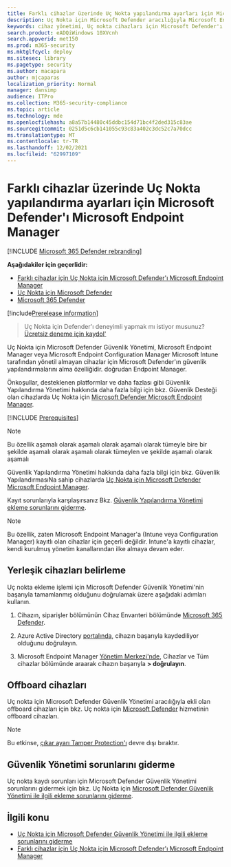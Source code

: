 ```yaml
---
title: Farklı cihazlar üzerinde Uç Nokta yapılandırma ayarları için Microsoft Defender'ı Microsoft Endpoint Manager
description: Uç Nokta için Microsoft Defender aracılığıyla Microsoft Endpoint Manager ayarlarını etkinleştirmeyi öğrenin.
keywords: cihaz yönetimi, Uç nokta cihazları için Microsoft Defender'ı yapılandırma, Microsoft Endpoint Manager
search.product: eADQiWindows 10XVcnh
search.appverid: met150
ms.prod: m365-security
ms.mktglfcycl: deploy
ms.sitesec: library
ms.pagetype: security
ms.author: macapara
author: mjcaparas
localization_priority: Normal
manager: dansimp
audience: ITPro
ms.collection: M365-security-compliance
ms.topic: article
ms.technology: mde
ms.openlocfilehash: a8a57b14480c45ddbc154d71bc4f2ded315c83ae
ms.sourcegitcommit: 0251d5c6cb141055c93c83a402c3dc52c7a70dcc
ms.translationtype: MT
ms.contentlocale: tr-TR
ms.lasthandoff: 12/02/2021
ms.locfileid: "62997109"
---
```

# <a name="manage-microsoft-defender-for-endpoint-configuration-settings-on-devices-with-microsoft-endpoint-manager"></a>Farklı cihazlar üzerinde Uç Nokta yapılandırma ayarları için Microsoft Defender'ı Microsoft Endpoint Manager

[!INCLUDE [Microsoft 365 Defender rebranding](../../includes/microsoft-defender.md)]

**Aşağıdakiler için geçerlidir:**

- [Farklı cihazlar için Uç Nokta için Microsoft Defender'ı Microsoft Endpoint Manager](/mem/intune/protect/mde-security-integration)
- [Uç Nokta için Microsoft Defender](https://go.microsoft.com/fwlink/p/?linkid=2154037)
- [Microsoft 365 Defender](https://go.microsoft.com/fwlink/?linkid=2118804)



[!include[Prerelease information](../../includes/prerelease.md)]


> Uç Nokta için Defender'ı deneyimli yapmak mı istiyor musunuz? [Ücretsiz deneme için kaydol'](https://signup.microsoft.com/create-account/signup?products=7f379fee-c4f9-4278-b0a1-e4c8c2fcdf7e&ru=https://aka.ms/MDEp2OpenTrial?ocid=docs-wdatp-configureendpointsscript-abovefoldlink)


Uç Nokta için Microsoft Defender Güvenlik Yönetimi, Microsoft Endpoint Manager veya Microsoft Endpoint Configuration Manager Microsoft Intune tarafından yönetil almayan cihazlar için Microsoft Defender'ın güvenlik yapılandırmalarını alma özelliğidir. doğrudan Endpoint Manager.


Önkoşullar, desteklenen platformlar ve daha fazlası gibi Güvenlik Yapılandırma Yönetimi hakkında daha fazla bilgi için bkz. Güvenlik Desteği olan cihazlarda Uç Nokta için [Microsoft Defender Microsoft Endpoint Manager](/mem/intune/protect/mde-security-integration).



[!INCLUDE [Prerequisites](../../includes/security-config-mgt-prerequisites.md)]

>[!NOTE]
>Bu özellik aşamalı olarak aşamalı olarak aşamalı olarak tümeyle bire bir şekilde aşamalı olarak aşamalı olarak tümeylen ve şekilde aşamalı olarak aşamalı 

Güvenlik Yapılandırma Yönetimi hakkında daha fazla bilgi için bkz. Güvenlik YapılandırmasıNa sahip cihazlarda [Uç Nokta için Microsoft Defender Microsoft Endpoint Manager](/mem/intune/protect/mde-security-integration).

Kayıt sorunlarıyla karşılaşırsanız Bkz. [Güvenlik Yapılandırma Yönetimi ekleme sorunlarını giderme](troubleshoot-security-config-mgt.md).

> [!NOTE]
> Bu özellik, zaten Microsoft Endpoint Manager'a (Intune veya Configuration Manager) kayıtlı olan cihazlar için geçerli değildir. Intune'a kayıtlı cihazlar, kendi kurulmuş yönetim kanallarından ilke almaya devam eder.

## <a name="identify-onboarded-devices"></a>Yerleşik cihazları belirleme

Uç nokta ekleme işlemi için Microsoft Defender Güvenlik Yönetimi'nin başarıyla tamamlanmış olduğunu doğrulamak üzere aşağıdaki adımları kullanın.

1.  Cihazın, siparişler bölümünün Cihaz Envanteri bölümünde [Microsoft 365 Defender](https://security.microsoft.com/).

2.  Azure Active Directory [portalında](https://aad.portal.azure.com/#blade/Microsoft_AAD_Devices/DevicesMenuBlade/Devices/menuId/), cihazın başarıyla kaydediliyor olduğunu doğrulayın.

3.  Microsoft Endpoint Manager [Yönetim Merkezi'nde](https://endpoint.microsoft.com/#blade/Microsoft_Intune_DeviceSettings/DevicesMenu/mDMDevicesPreview), Cihazlar ve Tüm cihazlar bölümünde araarak cihazın başarıyla **> doğrulayın**.


## <a name="offboard-devices"></a>Offboard cihazları
Uç nokta için Microsoft Defender Güvenlik Yönetimi aracılığıyla ekli olan offboard cihazları için bkz. Uç nokta için [Microsoft Defender](offboard-machines.md) hizmetinin offboard cihazları.

>[!NOTE]
>Bu etkinse, [çıkar ayarı Tamper Protection'ı](prevent-changes-to-security-settings-with-tamper-protection.md#manage-tamper-protection-for-your-organization-using-the-microsoft-365-defender-portal) devre dışı bıraktır.

## <a name="troubleshooting-security-management"></a>Güvenlik Yönetimi sorunlarını giderme 
Uç nokta kaydı sorunları için Microsoft Defender Güvenlik Yönetimi sorunlarını gidermek için bkz. Uç Nokta için [Microsoft Defender Güvenlik Yönetimi ile ilgili ekleme sorunlarını giderme](troubleshoot-security-config-mgt.md).

## <a name="related-topic"></a>İlgili konu
- [Uç Nokta için Microsoft Defender Güvenlik Yönetimi ile ilgili ekleme sorunlarını giderme](troubleshoot-security-config-mgt.md)
- [Farklı cihazlar için Uç Nokta için Microsoft Defender'ı Microsoft Endpoint Manager](/mem/intune/protect/mde-security-integration#configure-your-tenant-to-support-mde-security-configuration-management)
